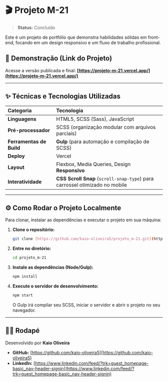 # 🎬 Projeto M-21

> **Status:** Concluído

Este é um projeto de portfólio que demonstra habilidades sólidas em front-end, focando em um design responsivo e um fluxo de trabalho profissional.

## 🔗 Demonstração (Link do Projeto)

Acesse a versão publicada e final: **[https://projeto-m-21.vercel.app/](https://projeto-m-21.vercel.app/)**

---

## ✨ Técnicas e Tecnologias Utilizadas

| Categoria | Tecnologia |
| :--- | :--- |
| **Linguagens** | HTML5, SCSS (Sass), JavaScript |
| **Pré-processador** | SCSS (organização modular com arquivos parciais) |
| **Ferramentas de Build** | **Gulp** (para automação e compilação de SCSS) |
| **Deploy** | Vercel |
| **Layout** | Flexbox, Media Queries, Design **Responsivo** |
| **Interatividade** | **CSS Scroll Snap** (`scroll-snap-type`) para carrossel otimizado no mobile |

---

## ⚙️ Como Rodar o Projeto Localmente

Para clonar, instalar as dependências e executar o projeto em sua máquina:

1.  **Clone o repositório:**
    ```bash
    git clone [https://github.com/kaio-oliveira5/projeto_m-21.git](https://github.com/kaio-oliveira5/projeto_m-21.git)
    ```
2.  **Entre no diretório:**
    ```bash
    cd projeto_m-21
    ```
3.  **Instale as dependências (Node/Gulp):**
    ```bash
    npm install
    ```
4.  **Execute o servidor de desenvolvimento:**
    ```bash
    npm start
    ```
    O Gulp irá compilar seu SCSS, iniciar o servidor e abrir o projeto no seu navegador.

---

## 👨‍💻 Rodapé 

Desenvolvido por **Kaio Oliveira**

* **GitHub:** [https://github.com/kaio-oliveira5](https://github.com/kaio-oliveira5)
* **LinkedIn:** [https://www.linkedin.com/feed/?trk=guest_homepage-basic_nav-header-signin](https://www.linkedin.com/feed/?trk=guest_homepage-basic_nav-header-signin)
